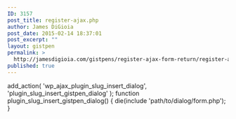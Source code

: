 ```yaml
---
ID: 3157
post_title: register-ajax.php
author: James DiGioia
post_date: 2015-02-14 18:37:01
post_excerpt: ""
layout: gistpen
permalink: >
  http://jamesdigioia.com/gistpens/register-ajax-form-return/register-ajax-php/
published: true
---
```

add_action( 'wp_ajax_plugin_slug_insert_dialog', 'plugin_slug_insert_gistpen_dialog' ); function plugin_slug_insert_gistpen_dialog() { die(include 'path/to/dialog/form.php'); }